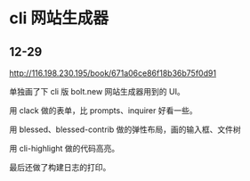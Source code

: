 # cli 网站生成器

## 12-29
http://116.198.230.195/book/671a06ce86f18b36b75f0d91

单独画了下 cli 版 bolt.new 网站生成器用到的 UI。

用 clack 做的表单，比 prompts、inquirer 好看一些。

用 blessed、blessed-contrib 做的弹性布局，画的输入框、文件树

用 cli-highlight 做的代码高亮。

最后还做了构建日志的打印。